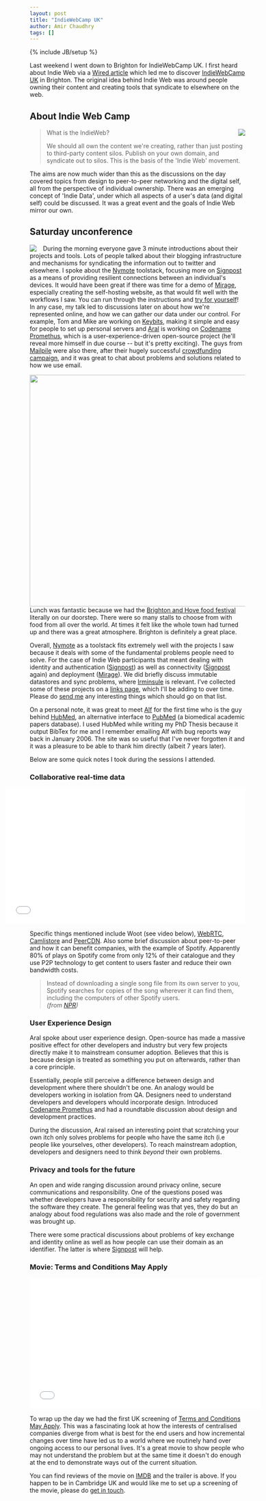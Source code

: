 ```yaml
---
layout: post
title: "IndieWebCamp UK"
author: Amir Chaudhry
tags: []
---
```

{% include JB/setup %}

Last weekend I went down to Brighton for IndieWebCamp UK. I first heard about Indie Web via a [Wired article][indie-web-wired] which led me to discover [IndieWebCamp UK][] in Brighton.  The original idea behind Indie Web was around people owning their content and creating tools that syndicate to elsewhere on the web.  

## About Indie Web Camp

<a href="/images/indiewebcampuk-2013/01-large.png"><img style="float:right; margin-left: 15px;" src="/images/indiewebcampuk-2013/01.jpg"></a>
> What is the IndieWeb?
> 
> We should all own the content we're creating, 
> rather than just posting to third-party content silos. 
> Publish on your own domain, and syndicate out to silos.
> This is the basis of the 'Indie Web' movement. 

The aims are now much wider than this as the discussions on the day covered topics from design to peer-to-peer networking and the digital self, all from the perspective of individual ownership.  There was an emerging concept of 'Indie Data', under which all aspects of a user's data (and digital self) could be discussed.  It was a great event and the goals of Indie Web mirror our own.  
<!--I was there for the unconference format on Saturday and below is a summary of the day.-->

## Saturday unconference

<a href="/images/indiewebcampuk-2013/02-large.png"><img style="float:left; margin-right: 15px;" src="/images/indiewebcampuk-2013/02.jpg"></a>
During the morning everyone gave 3 minute introductions about their projects and tools.  Lots of people talked about their blogging infrastructure and mechanisms for syndicating the information out to twitter and elsewhere.  I spoke about the [Nymote][] toolstack, focusing more on [Signpost][] as a means of providing resilient connections between an individual's devices.  It would have been great if there was time for a demo of [Mirage](/software/mirage), especially creating the self-hosting website, as that would fit well with the workflows I saw.  You can run through the instructions and [try for yourself][mirage-install]!  In any case, my talk led to discussions later on about how we're represented online, and how we can gather our data under our control.  For example, Tom and Mike are working on [Keybits][], making it simple and easy for people to set up personal servers and [Aral][] is working on [Codename Promethus][], which is a user-experience-driven open-source project (he'll reveal more himself in due course -- but it's pretty exciting).  The guys from [Mailpile][] were also there, after their hugely successful [crowdfunding campaign][mailpile-indiegogo], and it was great to chat about problems and solutions related to how we use email.  

<a href="http://www.flickr.com/photos/99930774@N08/9712260140/"><img style="float:right; margin-left: 15px;" width="540" src="/images/brighton-food-fest.jpg"></a>
Lunch was fantastic because we had the [Brighton and Hove food festival][food-fest] literally on our doorstep.  There were so many stalls to choose from with food from all over the world.  At times it felt like the whole town had turned up and there was a great atmosphere.  Brighton is definitely a great place.

Overall, [Nymote][] as a toolstack fits extremely well with the projects I saw because it deals with some of the fundamental problems people need to solve.  For the case of Indie Web participants that meant dealing with identity and authentication ([Signpost][]) as well as connectivity ([Signpost][] again) and deployment ([Mirage][]).  We did briefly discuss immutable datastores and sync problems, where [Irminsule][] is relevant.  I've collected some of these projects on a [links page][], which I'll be adding to over time.  Please do [send me][email-link] any interesting things which should go on that list.

On a personal note, it was great to meet [Alf][] for the first time who is the guy behind [HubMed][], an alternative interface to [PubMed][] (a biomedical academic papers database).  I used HubMed while writing my PhD Thesis because it output BibTex for me and I remember emailing Alf with bug reports way back in January 2006.  The site was so useful that I've never forgotten it and it was a pleasure to be able to thank him directly (albeit 7 years later).

Below are some quick notes I took during the sessions I attended.

[indie-web-wired]: http://www.wired.com/wiredenterprise/2013/08/indie-web/
[IndieWebCamp UK]: http://indiewebcamp.com/2013/UK
[Nymote]: http://nymote.org
[signpost]: /software/signpost
[mirage-install]: http://www.openmirage.org/wiki/install
[Keybits]: http://www.keybits.net
[Aral]: https://twitter.com/aral
[Codename Promethus]: http://aralbalkan.com/notes/codename-prometheus/
[Mailpile]: http://www.mailpile.is
[mailpile-indiegogo]: http://www.indiegogo.com/projects/mailpile-taking-e-mail-back
[Alf]: https://twitter.com/invisiblecomma
[HubMed]: http://www.hubmed.org
[PubMed]: http://www.ncbi.nlm.nih.gov/pubmed
[Mirage]: /software/mirage
[Irminsule]: /software/irminsule
[links page]: /links
[food-fest]: http://brightonfoodfestival.com
[email-link]: mailto:amir@nymote.com?subject=New%20link%20to%20consider!

### Collaborative real-time data

&#x20; <iframe style="float:right; margin-left: 15px; margin-bottom: 15px" width="560" height="315" src="//www.youtube-nocookie.com/embed/NSTZ4mIv_wk?rel=0" frameborder="0" allowfullscreen="true">Aral on Woot</iframe>
Specific things mentioned include Woot (see video below), [WebRTC][], [Camlistore][] and [PeerCDN][].  Also some brief discussion about peer-to-peer and how it can benefit companies, with the example of Spotify.  Apparently 80% of plays on Spotify come from only 12% of their catalogue and they use P2P technology to get content to users faster and reduce their own bandwidth costs.

> Instead of downloading a single song file from its own server to you, Spotify searches for copies of the song wherever it can find them, including the computers of other Spotify users.  
*(from [NPR][NPR-spotify])*

[NPR-spotify]: http://www.npr.org/blogs/therecord/2011/11/09/141594727/how-spotify-works-pay-the-majors-use-p2p-technology
[WebRTC]: http://www.webrtc.org
[Camlistore]: http://camlistore.org
[PeerCDN]: https://peercdn.com

### User Experience Design

Aral spoke about user experience design. Open-source has made a massive positive effect for other developers and industry but very few projects directly make it to mainstream consumer adoption.  Believes that this is because design is treated as something you put on afterwards, rather than a core principle.  

Essentially, people still perceive a difference between design and development where there shouldn't be one.  An analogy would be developers working in isolation from QA.  Designers need to understand developers and developers whould incorporate design.  Introduced [Codename Promethus][] and had a roundtable discussion about design and development practices.

During the discussion, Aral raised an interesting point that scratching your own itch only solves problems for people who have the same itch (i.e people like yourselves, other developers).  To reach mainstream adoption, developers and designers need to think *beyond* their own problems.


### Privacy and tools for the future

An open and wide ranging discussion around privacy online, secure communications and responsibility.  One of the questions posed was whether developers have a responsibility for security and safety regarding the software they create.  The general feeling was that yes, they do but an analogy about food regulations was also made and the role of government was brought up.

There were some practical discussions about problems of key exchange and identity online as well as how people can use their domain as an identifier. The latter is where [Signpost][] will help.

### Movie: Terms and Conditions May Apply

&#x20; <iframe style="float:left; margin-right: 15px; margin-bottom: 15px" src="//player.vimeo.com/video/57182041?byline=0&amp;portrait=0" width="540" height="304" frameborder="0" webkitallowfullscreen="true" mozallowfullscreen="true" allowfullscreen="true">tacma vimeo trailer</iframe>
To wrap up the day we had the first UK screening of [Terms and Conditions May Apply][tacma].  This was a fascinating look at how the interests of centralised companies diverge from what is best for the end users and how incremental changes over time have led us to a world where we routinely hand over ongoing access to our personal lives.  It's a great movie to show people who may not understand the problem but at the same time it doesn't do enough at the end to demonstrate ways out of the current situation.

You can find reviews of the movie on [IMDB][] and the trailer is above.  If you happen to be in Cambridge UK and would like me to set up a screening of the movie, please do [get in touch][email-tacma].


[tacma]: http://tacma.net
[IMDB]: http://www.imdb.com/title/tt2084953/
[email-tacma]: mailto:amir@nymote.com?&subject=Terms%20and%20Conditions%20movie
